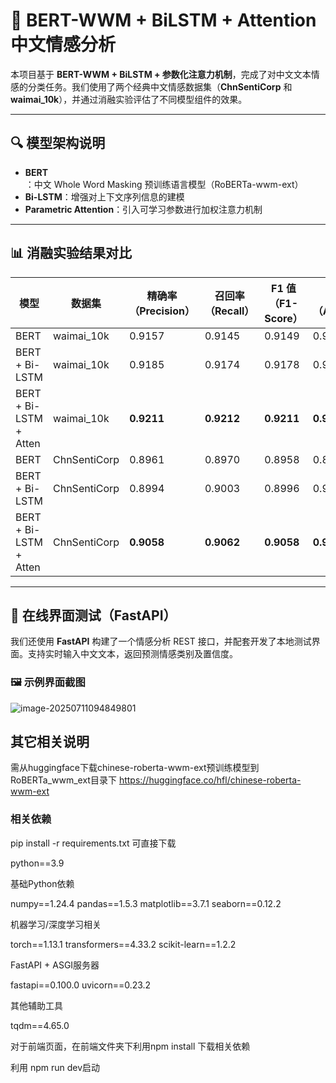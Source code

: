 # 🌟 BERT-WWM + BiLSTM + Attention 中文情感分析

本项目基于 **BERT-WWM + BiLSTM + 参数化注意力机制**，完成了对中文文本情感的分类任务。我们使用了两个经典中文情感数据集（**ChnSentiCorp** 和 **waimai_10k**），并通过消融实验评估了不同模型组件的效果。

------

## 🔍 模型架构说明

- **BERT**：中文 Whole Word Masking 预训练语言模型（RoBERTa-wwm-ext）
- **Bi-LSTM**：增强对上下文序列信息的建模
- **Parametric Attention**：引入可学习参数进行加权注意力机制

------

## 📊 消融实验结果对比

| 模型                   | 数据集       | 精确率（Precision） | 召回率（Recall） | F1 值（F1-Score） | 准确率（Accuracy） |
| ---------------------- | ------------ | ------------------- | ---------------- | ----------------- | ------------------ |
| BERT                   | waimai_10k   | 0.9157              | 0.9145           | 0.9149            | 0.9145             |
| BERT + Bi-LSTM         | waimai_10k   | 0.9185              | 0.9174           | 0.9178            | 0.9174             |
| BERT + Bi-LSTM + Atten | waimai_10k   | **0.9211**          | **0.9212**       | **0.9211**        | **0.9212**         |
| BERT                   | ChnSentiCorp | 0.8961              | 0.8970           | 0.8958            | 0.8970             |
| BERT + Bi-LSTM         | ChnSentiCorp | 0.8994              | 0.9003           | 0.8996            | 0.9003             |
| BERT + Bi-LSTM + Atten | ChnSentiCorp | **0.9058**          | **0.9062**       | **0.9058**        | **0.9062**         |



------

## 🧪 在线界面测试（FastAPI）

我们还使用 **FastAPI** 构建了一个情感分析 REST 接口，并配套开发了本地测试界面。支持实时输入中文文本，返回预测情感类别及置信度。

### 🖼️ 示例界面截图

![image-20250711094849801](C:\Users\86182\AppData\Roaming\Typora\typora-user-images\image-20250711094849801.png)

## 其它相关说明

需从huggingface下载chinese-roberta-wwm-ext预训练模型到RoBERTa_wwm_ext目录下
https://huggingface.co/hfl/chinese-roberta-wwm-ext



### 相关依赖

pip install -r requirements.txt 可直接下载

python==3.9

基础Python依赖

numpy==1.24.4
pandas==1.5.3
matplotlib==3.7.1
seaborn==0.12.2

机器学习/深度学习相关

torch==1.13.1
transformers==4.33.2
scikit-learn==1.2.2

FastAPI + ASGI服务器

fastapi==0.100.0
uvicorn==0.23.2

其他辅助工具

tqdm==4.65.0



对于前端页面，在前端文件夹下利用npm install 下载相关依赖

利用 npm run dev启动